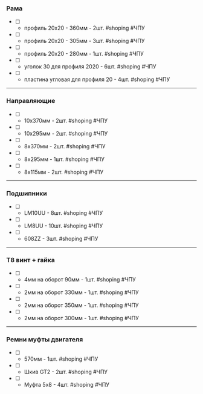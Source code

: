 ### Рама

- [ ] - профиль 20х20 - 360мм - 2шт. #shoping #ЧПУ
- [ ] - профиль 20х20 - 305мм - 3шт. #shoping #ЧПУ
- [ ] - профиль 20х20 - 280мм - 1шт. #shoping #ЧПУ
- [ ] - уголок 30 для профиля 2020 - 6шт. #shoping #ЧПУ
- [ ] - пластина угловая для профиля 20 - 4шт. #shoping #ЧПУ
---
### Направляющие

- [ ] - 10x370мм - 2шт. #shoping #ЧПУ
- [ ] - 10x295мм - 2шт. #shoping #ЧПУ
- [ ] - 8x370мм - 2шт. #shoping #ЧПУ
- [ ] - 8x295мм - 1шт. #shoping #ЧПУ
- [ ] - 8x115мм - 2шт. #shoping #ЧПУ
---
### Подшипники


- [ ] - LM10UU - 8шт. #shoping #ЧПУ
- [ ] - LM8UU - 10шт. #shoping #ЧПУ
- [ ] - 608ZZ - 3шт. #shoping #ЧПУ
---
### T8 винт + гайка

- [ ] - 4мм на оборот  90мм - 1шт. #shoping #ЧПУ
- [ ] - 2мм на оборот  330мм - 1шт. #shoping #ЧПУ
- [ ] - 2мм на оборот  350мм - 1шт. #shoping #ЧПУ
- [ ] - 2мм на оборот  300мм - 1шт. #shoping #ЧПУ
---
### Ремни муфты двигателя

- [ ] - 570мм - 1шт. #shoping #ЧПУ
- [ ] - Шкив GT2  - 2шт. #shoping #ЧПУ
- [ ] - Муфта 5х8  - 4шт. #shoping #ЧПУ

